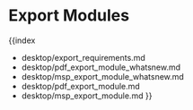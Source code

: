 Export Modules
===================

{{index
- desktop/export_requirements.md
- desktop/pdf_export_module_whatsnew.md
- desktop/msp_export_module_whatsnew.md
- desktop/pdf_export_module.md
- desktop/msp_export_module.md
}}